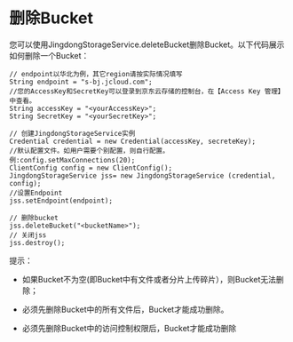 # 删除Bucket

您可以使用JingdongStorageService.deleteBucket删除Bucket。以下代码展示如何删除一个Bucket：
```
// endpoint以华北为例，其它region请按实际情况填写  
String endpoint = "s-bj.jcloud.com";  
//您的AccessKey和SecretKey可以登录到京东云存储的控制台，在【Access Key 管理】中查看。  
String accessKey = "<yourAccessKey>";  
String SecretKey = "<yourSecretKey>";  
      
// 创建JingdongStorageService实例  
Credential credential = new Credential(accessKey, secreteKey);  
//默认配置文件。如用户需要个别配置，则自行配置。例:config.setMaxConnections(20);  
ClientConfig config = new ClientConfig();  
JingdongStorageService jss= new JingdongStorageService (credential, config);  
//设置Endpoint  
jss.setEndpoint(endpoint);  
      
// 删除bucket  
jss.deleteBucket("<bucketName>");  
// 关闭jss  
jss.destroy();
```
提示：

* 如果Bucket不为空(即Bucket中有文件或者分片上传碎片），则Bucket无法删除；

* 必须先删除Bucket中的所有文件后，Bucket才能成功删除。

* 必须先删除Bucket中的访问控制权限后，Bucket才能成功删除

